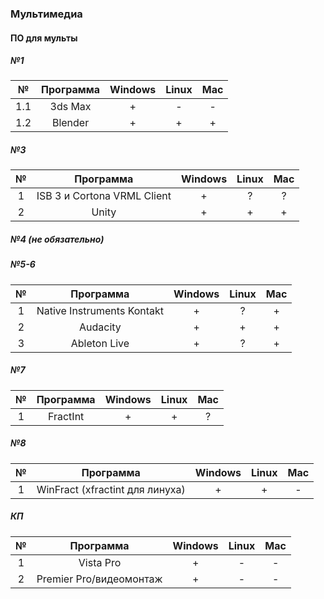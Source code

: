 ### Мультимедиа

#### ПО для мульты
##### №1

|  №  | Программа | Windows | Linux | Mac |
|:---:|:---------:|:-------:|:-----:|:---:|
| 1.1 |  3ds Max  |    +    |   -   |  -  |
| 1.2 |  Blender  |    +    |   +   |  +  |


##### №3

|  №  | Программа | Windows | Linux | Mac |
|:---:|:---------:|:-------:|:-----:|:---:|
| 1 |  ISB 3 и Cortona VRML Client  |    +    |   ?   |  ?  |
| 2 |  Unity  |    +    |   +   |  +  |

##### №4 (не обязательно)


##### №5-6

|  №  | Программа | Windows | Linux | Mac |
|:---:|:---------:|:-------:|:-----:|:---:|
| 1 |  Native Instruments Kontakt  |    +    |   ?   |  +  |
| 2|  Audacity  |    +    |   +   |  +  |
|3|Ableton Live|+|?|+|

##### №7

|  №  | Программа | Windows | Linux | Mac |
|:---:|:---------:|:-------:|:-----:|:---:|
| 1|  FractInt  |    +    |   +   |  ?  |

##### №8

|  №  | Программа | Windows | Linux | Mac |
|:---:|:---------:|:-------:|:-----:|:---:|
| 1 |  WinFract (xfractint для линуха)   |    +    |   +   |  -  |

##### КП

|  №  | Программа | Windows | Linux | Mac |
|:---:|:---------:|:-------:|:-----:|:---:|
| 1 |  Vista Pro   |    +    |   -   |  -  |
| 2 |  Premier Pro/видеомонтаж  |    +    |   -   |  -  |
